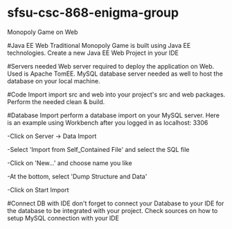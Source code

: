 # sfsu-csc-868-enigma-group
Monopoly Game on Web

#Java EE Web
Traditional Monopoly Game is built using Java EE technologies. Create a new Java EE Web Project in your IDE

#Servers needed
Web server required to deploy the application on Web. Used is Apache TomEE.
MySQL database server needed as well to host the database on your local machine.

#Code Import
import src and web into your project's src and web packages. Perform the needed clean & build.

#Database Import
perform a database import on your MySQL server. Here is an example using Workbench after you logged in as localhost: 3306

-Click on Server -> Data Import

-Select 'Import from Self_Contained File' and select the SQL file

-Click on 'New...' and choose name you like

-At the bottom, select 'Dump Structure and Data'

-Click on Start Import

#Connect DB with IDE
don't forget to connect your Database to your IDE for the database to be integrated with your project. 
Check sources on how to setup MySQL connection with your IDE


